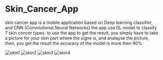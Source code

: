 # Skin_Cancer_App
skin cancer app is a mobile application based on Deep learning classifier, and CNN (Convolutional Neural Networks)  the app use DL model to classify 7 skin concer types.
to use the app to get the result, you simply have to take a picture for your skin part where the signe is, and analayse the picture, then, you get the result the accuracy of the model is more then 90% 

![skin1](https://github.com/mehenni-ui/Skin_Cancer_App/assets/77996421/92025552-0a41-4df7-9d1e-de11e7a72368)
![skin2](https://github.com/mehenni-ui/Skin_Cancer_App/assets/77996421/68372f91-7566-458e-886c-5ac64b0b5659)
![skin3](https://github.com/mehenni-ui/Skin_Cancer_App/assets/77996421/19e3240e-099e-49fb-9cf9-15c03a2cc4c1)
![skin4](https://github.com/mehenni-ui/Skin_Cancer_App/assets/77996421/8431ec57-34a7-4d54-834b-c8a6c5ddd0e7)
